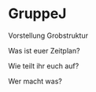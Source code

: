 # GruppeJ

Vorstellung Grobstruktur

Was ist euer Zeitplan?

Wie teilt ihr euch auf?

Wer macht was?
